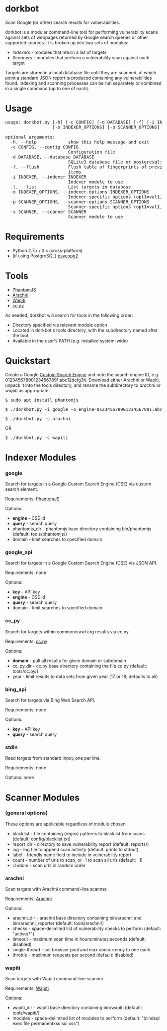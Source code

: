 dorkbot
=======

Scan Google (or other) search results for vulnerabilities.

dorkbot is a modular command-line tool for performing vulnerability scans against sets of webpages returned by Google search queries or other supported sources. It is broken up into two sets of modules:

* *Indexers* - modules that return a list of targets
* *Scanners* - modules that perform a vulnerability scan against each target

Targets are stored in a local database file until they are scanned, at which point a standard JSON report is produced containing any vulnerabilities found. Indexing and scanning processes can be run separately or combined in a single command (up to one of each).

Usage
=====
<pre>
usage: dorkbot.py [-h] [-c CONFIG] [-d DATABASE] [-f] [-i INDEXER] [-l]
                  [-o INDEXER_OPTIONS] [-p SCANNER_OPTIONS] [-s SCANNER]

optional arguments:
  -h, --help            show this help message and exit
  -c CONFIG, --config CONFIG
                        Configuration file
  -d DATABASE, --database DATABASE
                        SQLite3 database file or postgresql:// URI
  -f, --flush           Flush table of fingerprints of previously-scanned
                        items
  -i INDEXER, --indexer INDEXER
                        Indexer module to use
  -l, --list            List targets in database
  -o INDEXER_OPTIONS, --indexer-options INDEXER_OPTIONS
                        Indexer-specific options (opt1=val1,opt2=val2,..)
  -p SCANNER_OPTIONS, --scanner-options SCANNER_OPTIONS
                        Scanner-specific options (opt1=val1,opt2=val2,..)
  -s SCANNER, --scanner SCANNER
                        Scanner module to use
</pre>

Requirements
============
* Python 2.7.x / 3.x (cross-platform)
* (if using PostgreSQL) [psycopg2](http://initd.org/psycopg/)

Tools
=====
* [PhantomJS](http://phantomjs.org/)
* [Arachni](http://www.arachni-scanner.com/)
* [Wapiti](http://wapiti.sourceforge.net/)
* [cc.py](https://github.com/si9int/cc.py)

As needed, dorkbot will search for tools in the following order:
* Directory specified via relevant module option
* Located in dorkbot's *tools* directory, with the subdirectory named after the tool
* Available in the user's PATH (e.g. installed system-wide)

Quickstart
==========
Create a Google [Custom Search Engine](https://www.google.com/cse/) and note the search engine ID, e.g. 012345678901234567891:abc12defg3h.
Download either Arachni or Wapiti, unpack it into the tools directory, and rename the subdirectory to *arachni* or *wapiti* as appropriate.
<pre>$ sudo apt install phantomjs</pre>
<pre>$ ./dorkbot.py -i google -o engine=012345678901234567891:abc12defg3h,query="filetype:php inurl:id"</pre>
<pre>$ ./dorkbot.py -s arachni</pre> OR <pre>$ ./dorkbot.py -s wapiti</pre>

Indexer Modules
===============
### google ###
Search for targets in a Google Custom Search Engine (CSE) via custom search element.

Requirements: [PhantomJS](http://phantomjs.org/)

Options:
* **engine** - CSE id
* **query** - search query
* phantomjs_dir - phantomjs base directory containing bin/phantomjs (default: tools/phantomjs/)
* domain - limit searches to specified domain

### google_api ###
Search for targets in a Google Custom Search Engine (CSE) via JSON API.

Requirements: none

Options:
* **key** - API key
* **engine** - CSE id
* **query** - search query
* domain - limit searches to specified domain

### cc_py ###
Search for targets within commoncrawl.org results via cc.py.

Requirements: [cc.py](https://github.com/si9int/cc.py)

Options:
* **domain** - pull all results for given domain or subdomain
* cc_py_dir - cc.py base directory containing the file cc.py (default: tools/cc.py/)
* year - limit results to data sets from given year (17 or 18, defaults to all)

### bing_api ###
Search for targets via Bing Web Search API.

Requirements: none

Options:
* **key** - API key
* **query** - search query

### stdin ###
Read targets from standard input, one per line.

Requirements: none

Options: none

Scanner Modules
===============
### (general options) ###
These options are applicable regardless of module chosen

* blacklist - file containing (regex) patterns to blacklist from scans (default: config/blacklist.txt)
* report_dir - directory to save vulnerability report (default: reports/)
* log - log file to append scan activity (default: prints to stdout)
* label - friendly name field to include in vulnerability report
* count - number of urls to scan, or -1 to scan all urls (default: -1)
* random - scan urls in random order

### arachni ###
Scan targets with Arachni command-line scanner.

Requirements: [Arachni](http://www.arachni-scanner.com/)

Options:
* arachni_dir - arachni base directory containing bin/arachni and bin/arachni_reporter (default: tools/arachni/)
* checks - space-delimited list of vulnerability checks to perform (default: "active/\*")
* timeout - maximum scan time in hours:minutes:seconds (default: disabled)
* single-thread - set browser pool and max concurrency to one each
* throttle - maximum requests per second (default: disabled)

### wapiti ###
Scan targets with Wapiti command-line scanner.

Requirements: [Wapiti](http://wapiti.sourceforge.net/)

Options:
* wapiti_dir - wapiti base directory containing bin/wapiti (default: tools/wapiti/)
* modules - space-delimited list of modules to perform (default: "blindsql exec file permanentxss sql xss")

